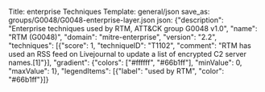 Title: enterprise Techniques
Template: general/json
save_as: groups/G0048/G0048-enterprise-layer.json
json: {"description": "Enterprise techniques used by RTM, ATT&CK group G0048 v1.0", "name": "RTM (G0048)", "domain": "mitre-enterprise", "version": "2.2", "techniques": [{"score": 1, "techniqueID": "T1102", "comment": "RTM has used an RSS feed on Livejournal to update a list of encrypted C2 server names.[1]"}], "gradient": {"colors": ["#ffffff", "#66b1ff"], "minValue": 0, "maxValue": 1}, "legendItems": [{"label": "used by RTM", "color": "#66b1ff"}]}